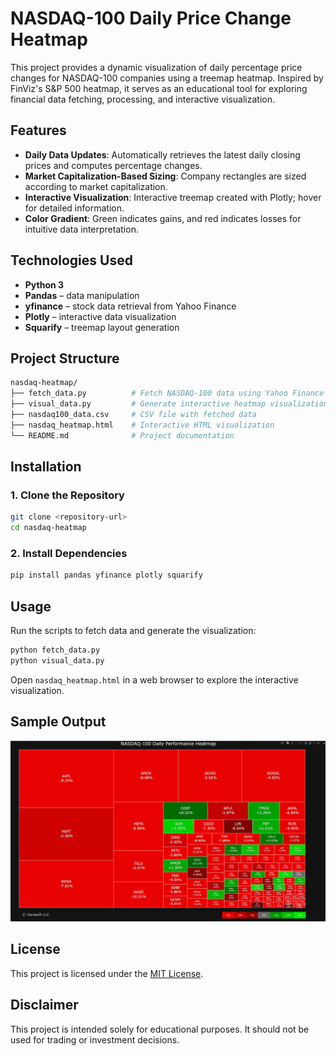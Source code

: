 # NASDAQ-100 Daily Price Change Heatmap

This project provides a dynamic visualization of daily percentage price changes for NASDAQ-100 companies using a treemap heatmap. Inspired by FinViz's S&P 500 heatmap, it serves as an educational tool for exploring financial data fetching, processing, and interactive visualization.

## Features

- **Daily Data Updates**: Automatically retrieves the latest daily closing prices and computes percentage changes.
- **Market Capitalization-Based Sizing**: Company rectangles are sized according to market capitalization.
- **Interactive Visualization**: Interactive treemap created with Plotly; hover for detailed information.
- **Color Gradient**: Green indicates gains, and red indicates losses for intuitive data interpretation.

## Technologies Used

- **Python 3**
- **Pandas** – data manipulation
- **yfinance** – stock data retrieval from Yahoo Finance
- **Plotly** – interactive data visualization
- **Squarify** – treemap layout generation

## Project Structure

```bash
nasdaq-heatmap/
├── fetch_data.py          # Fetch NASDAQ-100 data using Yahoo Finance API
├── visual_data.py         # Generate interactive heatmap visualization
├── nasdaq100_data.csv     # CSV file with fetched data
├── nasdaq_heatmap.html    # Interactive HTML visualization
└── README.md              # Project documentation
```

## Installation

### 1. Clone the Repository

```bash
git clone <repository-url>
cd nasdaq-heatmap
```

### 2. Install Dependencies

```bash
pip install pandas yfinance plotly squarify
```

## Usage

Run the scripts to fetch data and generate the visualization:

```bash
python fetch_data.py
python visual_data.py
```

Open `nasdaq_heatmap.html` in a web browser to explore the interactive visualization.

## Sample Output

![NASDAQ-100 Heatmap Example](images/qqq_heatmap_sample.png)

## License

This project is licensed under the [MIT License](LICENSE).

## Disclaimer

This project is intended solely for educational purposes. It should not be used for trading or investment decisions.
